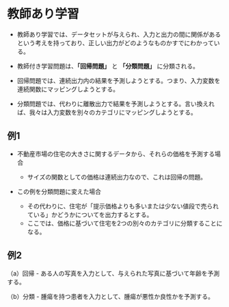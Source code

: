 # 教師あり学習

- 教師あり学習では、データセットが与えられ、入力と出力の間に関係があるという考えを持っており、正しい出力がどのようなものかすでにわかっている。

- 教師付き学習問題は、**「回帰問題」** と **「分類問題」** に分類される。

- 回帰問題では、連続出力内の結果を予測しようとする。つまり、入力変数を連続関数にマッピングしようとする。

- 分類問題では、代わりに離散出力で結果を予測しようとする。言い換えれば、我々は入力変数を別々のカテゴリにマッピングしようとする。

## 例1

- 不動産市場の住宅の大きさに関するデータから、それらの価格を予測する場合
  - サイズの関数としての価格は連続出力なので、これは回帰の問題。

- この例を分類問題に変えた場合
  - その代わりに、住宅が「提示価格よりも多いまたは少ない値段で売られている」かどうかについてを出力するとする。
  - ここでは、価格に基づいて住宅を2つの別々のカテゴリに分類することになる。

## 例2

（a）回帰 - ある人の写真を入力として、与えられた写真に基づいて年齢を予測する。

（b）分類 - 腫瘍を持つ患者を入力として、腫瘍が悪性か良性かを予測する。

